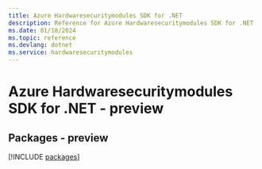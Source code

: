 ```yaml
---
title: Azure Hardwaresecuritymodules SDK for .NET
description: Reference for Azure Hardwaresecuritymodules SDK for .NET
ms.date: 01/18/2024
ms.topic: reference
ms.devlang: dotnet
ms.service: hardwaresecuritymodules
---
```

# Azure Hardwaresecuritymodules SDK for .NET - preview
## Packages - preview
[!INCLUDE [packages](hardwaresecuritymodules-index.md)]